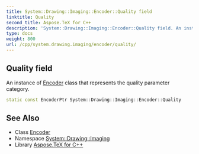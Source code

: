```yaml
---
title: System::Drawing::Imaging::Encoder::Quality field
linktitle: Quality
second_title: Aspose.TeX for C++
description: 'System::Drawing::Imaging::Encoder::Quality field. An instance of Encoder class that represents the quality parameter category in C++.'
type: docs
weight: 800
url: /cpp/system.drawing.imaging/encoder/quality/
---
```

## Quality field


An instance of [Encoder](../) class that represents the quality parameter category.

```cpp
static const EncoderPtr System::Drawing::Imaging::Encoder::Quality
```

## See Also

* Class [Encoder](../)
* Namespace [System::Drawing::Imaging](../../)
* Library [Aspose.TeX for C++](../../../)
